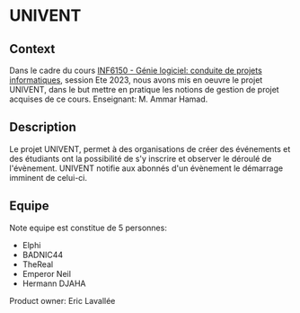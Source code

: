 # UNIVENT


## Context
Dans le cadre du cours [INF6150 - Génie logiciel: conduite de projets informatiques](https://etudier.uqam.ca/cours?sigle=INF6150), session Ete 2023, nous avons mis en oeuvre le projet UNIVENT, dans le but mettre en pratique les notions de gestion de projet acquises de ce cours.
Enseignant: M. Ammar Hamad.

## Description
Le projet UNIVENT, permet à des organisations de créer des événements et des étudiants ont la possibilité de s'y inscrire et observer le déroulé de l'évènement.
UNIVENT notifie aux abonnés d'un évènement le démarrage imminent de celui-ci.

## Equipe
Note equipe est constitue de 5 personnes:
- Elphi
- BADNIC44
- TheReal
- Emperor Neil
- Hermann DJAHA

Product owner: Eric Lavallée

